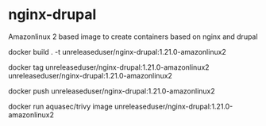 # nginx-drupal

Amazonlinux 2 based image to create containers based on nginx and drupal

docker build . -t unreleaseduser/nginx-drupal:1.21.0-amazonlinux2 

docker tag unreleaseduser/nginx-drupal:1.21.0-amazonlinux2 unreleaseduser/nginx-drupal:1.21.0-amazonlinux2

docker push unreleaseduser/nginx-drupal:1.21.0-amazonlinux2

docker run aquasec/trivy image unreleaseduser/nginx-drupal:1.21.0-amazonlinux2 